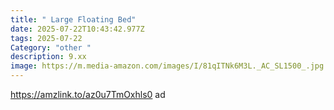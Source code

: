 ```yaml
---
title: " Large Floating Bed"
date: 2025-07-22T10:43:42.977Z
tags: 2025-07-22
Category: "other "
description: 9.xx
image: https://m.media-amazon.com/images/I/81qITNk6M3L._AC_SL1500_.jpg
---
```

https://amzlink.to/az0u7TmOxhls0 ad